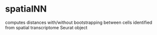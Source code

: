 # spatialNN
computes distances with/without bootstrapping between cells identified from spatial transcriptome Seurat object
